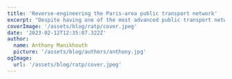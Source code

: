 ```yaml
---
title: 'Reverse-engineering the Paris-area public transport network'
excerpt: "Despite having one of the most advanced public transport networks in the world, the RATP (responsible for the Paris metro, RER, tramways, buses, etc.) has always delivered a poor experience to its users. This is due to a lack of transparency and a lack of data. In this article, I will explain how I reverse-engineered the RATP private API to build a better experience for myself and others, and how reverse-engineering can be used to improve your daily life."
coverImage: '/assets/blog/ratp/cover.jpeg'
date: '2023-02-12T12:35:07.322Z'
author:
  name: Anthony Manikhouth
  picture: '/assets/blog/authors/anthony.jpg'
ogImage:
  url: '/assets/blog/ratp/cover.jpeg'
---
```


